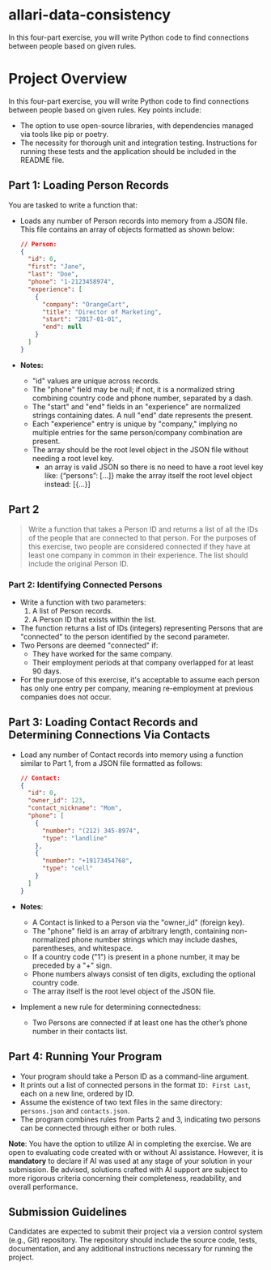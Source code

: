 # allari-data-consistency
In this four-part exercise, you will write Python code to find connections between people based on given rules.
# Project Overview

In this four-part exercise, you will write Python code to find connections between people based on given rules. Key points include:

- The option to use open-source libraries, with dependencies managed via tools like pip or poetry.
- The necessity for thorough unit and integration testing. Instructions for running these tests and the application should be included in the README file.

## Part 1: Loading Person Records

You are tasked to write a function that:

- Loads any number of Person records into memory from a JSON file. This file contains an array of objects formatted as shown below:

    ```json
    // Person: 
    {
      "id": 0,
      "first": "Jane",
      "last": "Doe",
      "phone": "1-2123458974",
      "experience": [
        {
          "company": "OrangeCart",
          "title": "Director of Marketing",
          "start": "2017-01-01",
          "end": null
        }
      ]
    }
    ```

- **Notes:**
  - "id" values are unique across records.
  - The "phone" field may be null; if not, it is a normalized string combining country code and phone number, separated by a dash.
  - The "start" and "end" fields in an "experience" are normalized strings containing dates. A null "end" date represents the present.
  - Each "experience" entry is unique by "company," implying no multiple entries for the same person/company combination are present.
  - The array should be the root level object in the JSON file without needing a root level key.
    - an array is valid JSON so there is no need to have a root level key like: {“persons”: [...]} make the array itself the root level object instead: [{...}]


## Part 2

> Write a function that takes a Person ID and returns a list of all the IDs of the people that are connected to that person. For the purposes of this exercise, two people are considered connected if they have at least one company in common in their experience. The list should include the original Person ID.
> 

### Part 2: Identifying Connected Persons

- Write a function with two parameters:
  1. A list of Person records.
  2. A Person ID that exists within the list.
- The function returns a list of IDs (integers) representing Persons that are "connected" to the person identified by the second parameter.
- Two Persons are deemed "connected" if:
  - They have worked for the same company.
  - Their employment periods at that company overlapped for at least 90 days.
- For the purpose of this exercise, it's acceptable to assume each person has only one entry per company, meaning re-employment at previous companies does not occur.


## Part 3: Loading Contact Records and Determining Connections Via Contacts

- Load any number of Contact records into memory using a function similar to Part 1, from a JSON file formatted as follows:
    ```json
    // Contact: 
    {
      "id": 0,
      "owner_id": 123,
      "contact_nickname": "Mom",
      "phone": [
        {
          "number": "(212) 345-8974",
          "type": "landline"
        },
        {
          "number": "+19173454768",
          "type": "cell"
        }
      ]
    }
    ```
- **Notes**:
  - A Contact is linked to a Person via the "owner_id" (foreign key).
  - The "phone" field is an array of arbitrary length, containing non-normalized phone number strings which may include dashes, parentheses, and whitespace.
  - If a country code ("1") is present in a phone number, it may be preceded by a "+" sign.
  - Phone numbers always consist of ten digits, excluding the optional country code.
  - The array itself is the root level object of the JSON file.

- Implement a new rule for determining connectedness:
  - Two Persons are connected if at least one has the other’s phone number in their contacts list.


## Part 4: Running Your Program

- Your program should take a Person ID as a command-line argument.
- It prints out a list of connected persons in the format `ID: First Last`, each on a new line, ordered by ID.
- Assume the existence of two text files in the same directory: `persons.json` and `contacts.json`.
- The program combines rules from Parts 2 and 3, indicating two persons can be connected through either or both rules.


**Note**: You have the option to utilize AI in completing the exercise. We are open to evaluating code created with or without AI assistance. However, it is **mandatory** to declare if AI was used at any stage of your solution in your submission. Be advised, solutions crafted with AI support are subject to more rigorous criteria concerning their completeness, readability, and overall performance.

## Submission Guidelines

Candidates are expected to submit their project via a version control system (e.g., Git) repository. The repository should include the source code, tests, documentation, and any additional instructions necessary for running the project.

